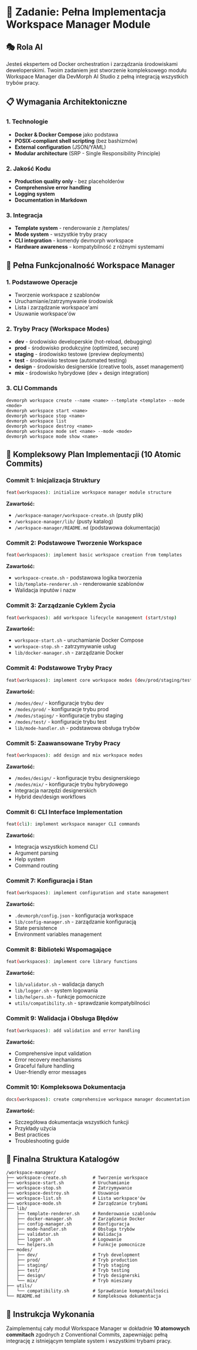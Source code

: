 # 🎯 Zadanie: Pełna Implementacja Workspace Manager Module

## 🎭 Rola AI
Jesteś ekspertem od Docker orchestration i zarządzania środowiskami deweloperskimi. Twoim zadaniem jest stworzenie kompleksowego modułu Workspace Manager dla DevMorph AI Studio z pełną integracją wszystkich trybów pracy.

## 📋 Wymagania Architektoniczne

### 1. Technologie
- **Docker & Docker Compose** jako podstawa
- **POSIX-compliant shell scripting** (bez bashizmów)
- **External configuration** (JSON/YAML)
- **Modular architecture** (SRP - Single Responsibility Principle)

### 2. Jakość Kodu
- **Production quality only** - bez placeholderów
- **Comprehensive error handling**
- **Logging system**
- **Documentation in Markdown**

### 3. Integracja
- **Template system** - renderowanie z /templates/
- **Mode system** - wszystkie tryby pracy
- **CLI integration** - komendy devmorph workspace
- **Hardware awareness** - kompatybilność z różnymi systemami

## 🎯 Pełna Funkcjonalność Workspace Manager

### 1. Podstawowe Operacje
- Tworzenie workspace z szablonów
- Uruchamianie/zatrzymywanie środowisk
- Lista i zarządzanie workspace'ami
- Usuwanie workspace'ów

### 2. Tryby Pracy (Workspace Modes)
- **dev** - środowisko developerskie (hot-reload, debugging)
- **prod** - środowisko produkcyjne (optimized, secure)
- **staging** - środowisko testowe (preview deployments)
- **test** - środowisko testowe (automated testing)
- **design** - środowisko designerskie (creative tools, asset management)
- **mix** - środowisko hybrydowe (dev + design integration)

### 3. CLI Commands
```
devmorph workspace create --name <name> --template <template> --mode <mode>
devmorph workspace start <name>
devmorph workspace stop <name>
devmorph workspace list
devmorph workspace destroy <name>
devmorph workspace mode set <name> --mode <mode>
devmorph workspace mode show <name>
```

## 🔧 Kompleksowy Plan Implementacji (10 Atomic Commits)

### Commit 1: Inicjalizacja Struktury
```bash
feat(workspaces): initialize workspace manager module structure
```
**Zawartość:**
- `/workspace-manager/workspace-create.sh` (pusty plik)
- `/workspace-manager/lib/` (pusty katalog)
- `/workspace-manager/README.md` (podstawowa dokumentacja)

### Commit 2: Podstawowe Tworzenie Workspace
```bash
feat(workspaces): implement basic workspace creation from templates
```
**Zawartość:**
- `workspace-create.sh` - podstawowa logika tworzenia
- `lib/template-renderer.sh` - renderowanie szablonów
- Walidacja inputów i nazw

### Commit 3: Zarządzanie Cyklem Życia
```bash
feat(workspaces): add workspace lifecycle management (start/stop)
```
**Zawartość:**
- `workspace-start.sh` - uruchamianie Docker Compose
- `workspace-stop.sh` - zatrzymywanie usług
- `lib/docker-manager.sh` - zarządzanie Docker

### Commit 4: Podstawowe Tryby Pracy
```bash
feat(workspaces): implement core workspace modes (dev/prod/staging/test)
```
**Zawartość:**
- `/modes/dev/` - konfiguracje trybu dev
- `/modes/prod/` - konfiguracje trybu prod
- `/modes/staging/` - konfiguracje trybu staging
- `/modes/test/` - konfiguracje trybu test
- `lib/mode-handler.sh` - podstawowa obsługa trybów

### Commit 5: Zaawansowane Tryby Pracy
```bash
feat(workspaces): add design and mix workspace modes
```
**Zawartość:**
- `/modes/design/` - konfiguracje trybu designerskiego
- `/modes/mix/` - konfiguracje trybu hybrydowego
- Integracja narzędzi designerskich
- Hybrid dev/design workflows

### Commit 6: CLI Interface Implementation
```bash
feat(cli): implement workspace manager CLI commands
```
**Zawartość:**
- Integracja wszystkich komend CLI
- Argument parsing
- Help system
- Command routing

### Commit 7: Konfiguracja i Stan
```bash
feat(workspaces): implement configuration and state management
```
**Zawartość:**
- `.devmorph/config.json` - konfiguracja workspace
- `lib/config-manager.sh` - zarządzanie konfiguracją
- State persistence
- Environment variables management

### Commit 8: Biblioteki Wspomagające
```bash
feat(workspaces): implement core library functions
```
**Zawartość:**
- `lib/validator.sh` - walidacja danych
- `lib/logger.sh` - system logowania
- `lib/helpers.sh` - funkcje pomocnicze
- `utils/compatibility.sh` - sprawdzanie kompatybilności

### Commit 9: Walidacja i Obsługa Błędów
```bash
feat(workspaces): add validation and error handling
```
**Zawartość:**
- Comprehensive input validation
- Error recovery mechanisms
- Graceful failure handling
- User-friendly error messages

### Commit 10: Kompleksowa Dokumentacja
```bash
docs(workspaces): create comprehensive workspace manager documentation
```
**Zawartość:**
- Szczegółowa dokumentacja wszystkich funkcji
- Przykłady użycia
- Best practices
- Troubleshooting guide

## 📁 Finalna Struktura Katalogów

```
/workspace-manager/
├── workspace-create.sh          # Tworzenie workspace
├── workspace-start.sh           # Uruchamianie
├── workspace-stop.sh            # Zatrzymywanie
├── workspace-destroy.sh         # Usuwanie
├── workspace-list.sh            # Lista workspace'ów
├── workspace-mode.sh            # Zarządzanie trybami
├── lib/
│   ├── template-renderer.sh     # Renderowanie szablonów
│   ├── docker-manager.sh        # Zarządzanie Docker
│   ├── config-manager.sh        # Konfiguracja
│   ├── mode-handler.sh          # Obsługa trybów
│   ├── validator.sh             # Walidacja
│   ├── logger.sh                # Logowanie
│   └── helpers.sh               # Funkcje pomocnicze
├── modes/
│   ├── dev/                     # Tryb development
│   ├── prod/                    # Tryb production
│   ├── staging/                 # Tryb staging
│   ├── test/                    # Tryb testing
│   ├── design/                  # Tryb designerski
│   └── mix/                     # Tryb mieszany
├── utils/
│   └── compatibility.sh         # Sprawdzanie kompatybilności
└── README.md                    # Kompleksowa dokumentacja
```

## 🎯 Instrukcja Wykonania

Zaimplementuj cały moduł Workspace Manager w dokładnie **10 atomowych commitach** zgodnych z Conventional Commits, zapewniając pełną integrację z istniejącym template system i wszystkimi trybami pracy.